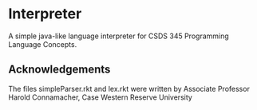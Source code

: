 # Interpreter

A simple java-like language interpreter for CSDS 345 Programming Language Concepts.

## Acknowledgements

The files simpleParser.rkt and lex.rkt were written by Associate Professor Harold Connamacher, Case Western Reserve University

